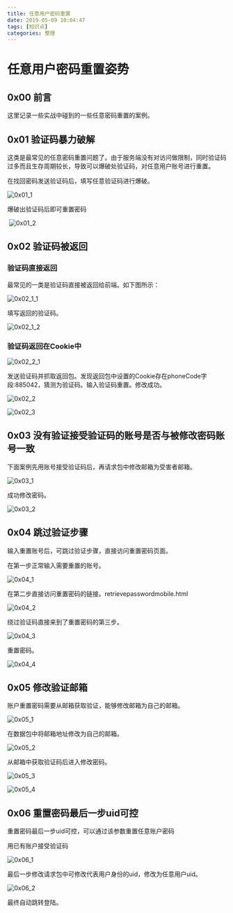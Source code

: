 ```yaml
---
title: 任意用户密码重置
date: 2019-05-09 10:04:47
tags: [知识点]
categories: 整理
---
```


# 任意用户密码重置姿势

## 0x00 前言

这里记录一些实战中碰到的一些任意密码重置的案例。

## 0x01 验证码暴力破解

这类是最常见的任意密码重置问题了。由于服务端没有对访问做限制，同时验证码过多而且生存周期较长，导致可以爆破处验证码，对任意用户账号进行重置。

在找回密码发送验证码后，填写任意验证码进行爆破。

![0x01_1](/img/Web/20190509/0x01_1.png)

爆破出验证码后即可重置密码

​	![0x01_2](/img/Web/20190509/0x01_2.png)

## 0x02 验证码被返回

### 验证码直接返回

最常见的一类是验证码直接被返回给前端。如下图所示：

![0x02_1_1](/img/Web/20190509/0x02_1_1.png)

填写返回的验证码。

![0x02_1_2](/img/Web/20190509/0x02_1_2.png)

### 验证码返回在Cookie中

![0x02_2_1](/img/Web/20190509/0x02_2_1.png)

发送验证码并抓取返回包。发现返回包中设置的Cookie存在phoneCode字段:885042，猜测为验证码。输入验证码重置。修改成功。

![0x02_2](/img/Web/20190509/0x02_2_2.png)

![0x02_3](/img/Web/20190509/0x02_2_3.png)

## 0x03 没有验证接受验证码的账号是否与被修改密码账号一致

下面案例先用账号接受验证码后，再请求包中修改邮箱为受害者邮箱。

![0x03_1](/img/Web/20190509/0x03_1.png)

成功修改密码。

![0x03_2](/img/Web/20190509/0x03_2.png)

## 0x04 跳过验证步骤

输入重置账号后，可跳过验证步骤，直接访问重置密码页面。

在第一步正常输入需要重置的账号。

![0x04_1](/img/Web/20190509/0x04_1.png)

在第二步直接访问重置密码的链接。retrievepasswordmobile.html

![0x04_2](/img/Web/20190509/0x04_2.png)

绕过验证码直接来到了重置密码的第三步。

![0x04_3](/img/Web/20190509/0x04_3.png)

重置密码。

![0x04_4](/img/Web/20190509/0x04_4.png)

## 0x05 修改验证邮箱

账户重置密码需要从邮箱获取验证，能够修改邮箱为自己的邮箱。

![0x05_1](/img/Web/20190509/0x05_1.png)

在数据包中将邮箱地址修改为自己的邮箱。

![0x05_2](/img/Web/20190509/0x05_2.png)

从邮箱中获取验证码后进入修改密码。

![0x05_3](/img/Web/20190509/0x05_3.png)

![0x05_4](/img/Web/20190509/0x05_4.png)

## 0x06 重置密码最后一步uid可控

重置密码最后一步uid可控，可以通过该参数重置任意账户密码

用已有账户接受验证码

![0x06_1](/img/Web/20190509/0x06_1.png)

最后一步修改请求包中可修改代表用户身份的uid，修改为任意用户uid。

![0x06_2](/img/Web/20190509/0x06_2.png)

最终自动跳转登陆。



